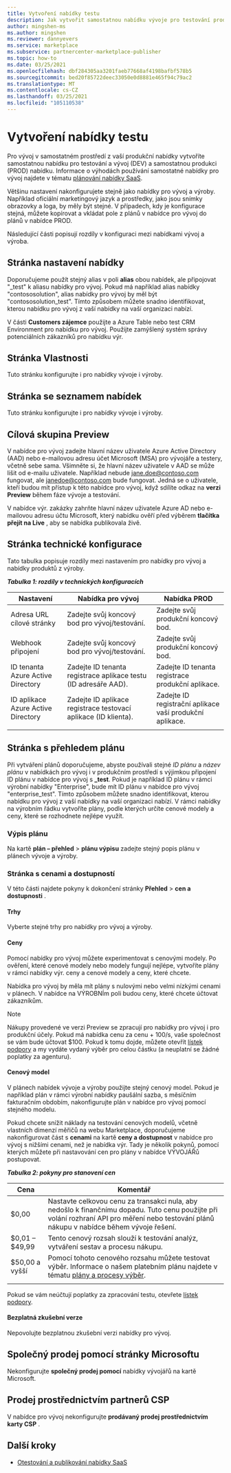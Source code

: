 ```yaml
---
title: Vytvoření nabídky testu
description: Jak vytvořit samostatnou nabídku vývoje pro testování produkční nabídky v programu pro komerční tržišti v partnerském centru Microsoftu.
author: mingshen-ms
ms.author: mingshen
ms.reviewer: dannyevers
ms.service: marketplace
ms.subservice: partnercenter-marketplace-publisher
ms.topic: how-to
ms.date: 03/25/2021
ms.openlocfilehash: dbf284305aa3201faeb77668af4198bafbf578b5
ms.sourcegitcommit: bed20f85722deec33050e0d8881e465f94c79ac2
ms.translationtype: MT
ms.contentlocale: cs-CZ
ms.lasthandoff: 03/25/2021
ms.locfileid: "105110538"
---
```

# <a name="create-a-test-offer"></a>Vytvoření nabídky testu

Pro vývoj v samostatném prostředí z vaší produkční nabídky vytvoříte samostatnou nabídku pro testování a vývoj (DEV) a samostatnou produkci (PROD) nabídku. Informace o výhodách používání samostatné nabídky pro vývoj najdete v tématu [plánování nabídky SaaS](plan-saas-offer.md#test-offer).

Většinu nastavení nakonfigurujete stejně jako nabídky pro vývoj a výroby. Například oficiální marketingový jazyk a prostředky, jako jsou snímky obrazovky a loga, by měly být stejné. V případech, kdy je konfigurace stejná, můžete kopírovat a vkládat pole z plánů v nabídce pro vývoj do plánů v nabídce PROD.

Následující části popisují rozdíly v konfiguraci mezi nabídkami vývoj a výroba.

## <a name="offer-setup-page"></a>Stránka nastavení nabídky

Doporučujeme použít stejný alias v poli **alias** obou nabídek, ale připojovat "_test" k aliasu nabídky pro vývoj. Pokud má například alias nabídky "contososolution", alias nabídky pro vývoj by měl být "contososolution_test". Tímto způsobem můžete snadno identifikovat, kterou nabídku pro vývoj z vaší nabídky na vaší organizaci nabízí.

V části **Customers zájemce** použijte a Azure Table nebo test CRM Environment pro nabídku pro vývoj. Použijte zamýšlený systém správy potenciálních zákazníků pro nabídku výr.

## <a name="properties-page"></a>Stránka Vlastnosti

Tuto stránku konfigurujte i pro nabídky vývoje i výroby.

## <a name="offer-listing-page"></a>Stránka se seznamem nabídek

Tuto stránku konfigurujte i pro nabídky vývoje i výroby.

## <a name="preview-audience"></a>Cílová skupina Preview

V nabídce pro vývoj zadejte hlavní název uživatele Azure Active Directory (AAD) nebo e-mailovou adresu účet Microsoft (MSA) pro vývojáře a testery, včetně sebe sama. Všimněte si, že hlavní název uživatele v AAD se může lišit od e-mailu uživatele. Například nebude jane.doe@contoso.com fungovat, ale janedoe@contoso.com bude fungovat. Jedná se o uživatele, kteří budou mít přístup k této nabídce pro vývoj, když sdílíte odkaz na **verzi Preview** během fáze vývoje a testování.

V nabídce výr. zakázky zahrňte hlavní název uživatele Azure AD nebo e-mailovou adresu účtu Microsoft, který nabídku ověří před výběrem **tlačítka přejít na Live** , aby se nabídka publikovala živě.

## <a name="technical-configuration-page"></a>Stránka technické konfigurace

Tato tabulka popisuje rozdíly mezi nastavením pro nabídky pro vývoj a nabídky produktů z výroby.

***Tabulka 1: rozdíly v technických konfiguracích***

| Nastavení | Nabídka pro vývoj | Nabídka PROD |
| ------------ | ------------- | ------------- |
| Adresa URL cílové stránky | Zadejte svůj koncový bod pro vývoj/testování. | Zadejte svůj produkční koncový bod. |
| Webhook připojení | Zadejte svůj koncový bod pro vývoj/testování. | Zadejte svůj produkční koncový bod. |
| ID tenanta Azure Active Directory | Zadejte ID tenanta registrace aplikace testu (ID adresáře AAD). | Zadejte ID tenanta registrace produkční aplikace. |
| ID aplikace Azure Active Directory | Zadejte ID aplikace registrace testovací aplikace (ID klienta). | Zadejte ID registrační aplikace vaší produkční aplikace. |
||||

## <a name="plan-overview-page"></a>Stránka s přehledem plánu

Při vytváření plánů doporučujeme, abyste používali stejné _ID plánu_ a _název plánu_ v nabídkách pro vývoj i v produkčním prostředí s výjimkou připojení ID plánu v nabídce pro vývoj s **_test**. Pokud je například ID plánu v rámci výrobní nabídky "Enterprise", bude mít ID plánu v nabídce pro vývoj "enterprise_test". Tímto způsobem můžete snadno identifikovat, kterou nabídku pro vývoj z vaší nabídky na vaší organizaci nabízí. V rámci nabídky na výrobním řádku vytvoříte plány, podle kterých určíte cenové modely a ceny, které se rozhodnete nejlépe využít.

### <a name="plan-listing"></a>Výpis plánu

Na kartě **plán – přehled**  >  **plánu výpisu** zadejte stejný popis plánu v plánech vývoje a výroby.

### <a name="pricing-and-availability-page"></a>Stránka s cenami a dostupností

V této části najdete pokyny k dokončení stránky **Přehled**  >  **cen a dostupnosti** .

#### <a name="markets"></a>Trhy

Vyberte stejné trhy pro nabídky pro vývoj a výroby.

#### <a name="pricing"></a>Ceny

Pomocí nabídky pro vývoj můžete experimentovat s cenovými modely. Po ověření, které cenové modely nebo modely fungují nejlépe, vytvoříte plány v rámci nabídky výr. ceny a cenové modely a ceny, které chcete.

Nabídka pro vývoj by měla mít plány s nulovými nebo velmi nízkými cenami v plánech. V nabídce na VÝROBNÍm poli budou ceny, které chcete účtovat zákazníkům.

> [!NOTE]
> Nákupy provedené ve verzi Preview se zpracují pro nabídky pro vývoj i pro produkční účely. Pokud má nabídka cenu za cenu + 100/s, vaše společnost se vám bude účtovat $100. Pokud k tomu dojde, můžete otevřít [lístek podpory](support.md) a my vydáte vydaný výběr pro celou částku (a neuplatní se žádné poplatky za agenturu).

#### <a name="pricing-model"></a>Cenový model

V plánech nabídek vývoje a výroby použijte stejný cenový model. Pokud je například plán v rámci výrobní nabídky paušální sazba, s měsíčním fakturačním obdobím, nakonfigurujte plán v nabídce pro vývoj pomocí stejného modelu.

Pokud chcete snížit náklady na testování cenových modelů, včetně vlastních dimenzí měřičů na webu Marketplace, doporučujeme nakonfigurovat část s **cenami** na kartě **ceny a dostupnost** v nabídce pro vývoj s nižšími cenami, než je nabídka výr. Tady je několik pokynů, pomocí kterých můžete při nastavování cen pro plány v nabídce VÝVOJÁŘů postupovat.

***Tabulka 2: pokyny pro stanovení cen***

| Cena | Komentář |
| ------------ | ------------- |
| $0,00 | Nastavte celkovou cenu za transakci nula, aby nedošlo k finančnímu dopadu. Tuto cenu použijte při volání rozhraní API pro měření nebo testování plánů nákupu v nabídce během vývoje řešení. |
| $0,01 – $49,99 | Tento cenový rozsah slouží k testování analýz, vytváření sestav a procesu nákupu. |
| $50,00 a vyšší | Pomocí tohoto cenového rozsahu můžete testovat výběr. Informace o našem platebním plánu najdete v tématu [plány a procesy výběr](/partner-center/payout-policy-details). |
|||

Pokud se vám neúčtují poplatky za zpracování testu, otevřete [lístek podpory](support.md).

#### <a name="free-trial"></a>Bezplatná zkušební verze

Nepovolujte bezplatnou zkušební verzi nabídky pro vývoj.

## <a name="co-sell-with-microsoft-page"></a>Společný prodej pomocí stránky Microsoftu

Nekonfigurujte **společný prodej pomocí** nabídky vývojářů na kartě Microsoft.

## <a name="resell-through-csps"></a>Prodej prostřednictvím partnerů CSP

V nabídce pro vývoj nekonfigurujte **prodávaný prodej prostřednictvím karty CSP** .

## <a name="next-steps"></a>Další kroky

- [Otestování a publikování nabídky SaaS](test-publish-saas-offer.md)
